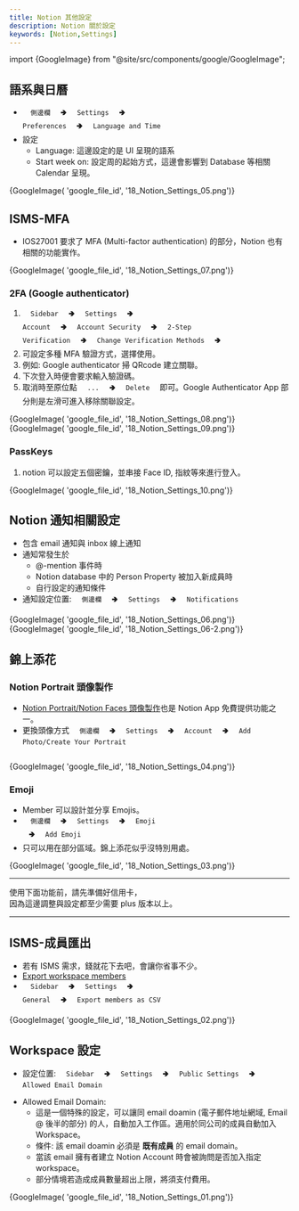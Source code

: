 ```yaml
---
title: Notion 其他設定
description: Notion 關於設定
keywords: [Notion,Settings]
---
```

import {GoogleImage} from "@site/src/components/google/GoogleImage";

## 語系與日曆
* <code>&nbsp; 側邊欄 &nbsp;</code> 🢂 <code>&nbsp; Settings &nbsp;</code> 🢂 <code>&nbsp; Preferences &nbsp;</code> 🢂 <code>&nbsp; Language and Time &nbsp;</code> 
* 設定
    * Language: 這邊設定的是 UI 呈現的語系
    * Start week on: 設定周的起始方式，這邊會影響到 Database 等相關 Calendar 呈現。 

<div>
 {GoogleImage( 'google_file_id',  '18_Notion_Settings_05.png')}
</div>   

## ISMS-MFA
* IOS27001 要求了 MFA (Multi-factor authentication) 的部分，Notion 也有相關的功能實作。

<div>
 {GoogleImage( 'google_file_id',  '18_Notion_Settings_07.png')}
</div>   

### 2FA \(Google authenticator)
1. <code>&nbsp; Sidebar &nbsp;</code> 🢂 <code>&nbsp; Settings &nbsp;</code> 🢂 <code>&nbsp; Account &nbsp;</code> 🢂 <code>&nbsp; Account Security &nbsp;</code> 🢂 <code>&nbsp; 2-Step Verification &nbsp;</code> 🢂 <code>&nbsp;  Change Verification Methods &nbsp;</code> 🢂 
2. 可設定多種 MFA 驗證方式，選擇使用。
1. 例如: Google authenticator 掃 QRcode 建立關聯。
1. 下次登入時便會要求輸入驗證碼。
1. 取消時至原位點 <code>&nbsp; ... &nbsp;</code> 🢂 <code>&nbsp; Delete &nbsp;</code> 即可。Google Authenticator App 部分則是左滑可進入移除關聯設定。 

<div>
 {GoogleImage( 'google_file_id',  '18_Notion_Settings_08.png')}
</div>   

<div>
 {GoogleImage( 'google_file_id',  '18_Notion_Settings_09.png')}
</div>   

### PassKeys
1. notion 可以設定五個密鑰，並串接 Face ID, 指紋等來進行登入。
<div>
 {GoogleImage( 'google_file_id',  '18_Notion_Settings_10.png')}
</div>   

## Notion 通知相關設定
* 包含 email 通知與 inbox 線上通知
* 通知常發生於
    * @-mention 事件時
    * Notion database 中的 Person Property 被加入新成員時
    * 自行設定的通知條件
* 通知設定位置: <code>&nbsp; 側邊欄 &nbsp;</code> 🢂 <code>&nbsp; Settings &nbsp;</code> 🢂 <code>&nbsp; Notifications &nbsp;</code>

<span>
 {GoogleImage( 'google_file_id',  '18_Notion_Settings_06.png')}
</span>   
<span>
 {GoogleImage( 'google_file_id',  '18_Notion_Settings_06-2.png')}
</span>  

## 錦上添花
    
### Notion Portrait 頭像製作
* [Notion Portrait/Notion Faces 頭像製作](https://faces.notion.com/)也是 Notion App 免費提供功能之一。
* 更換頭像方式 <code>&nbsp; 側邊欄 &nbsp;</code> 🢂 <code>&nbsp; Settings &nbsp;</code> 🢂 <code>&nbsp; Account &nbsp;</code> 🢂 <code>&nbsp; Add Photo/Create Your Portrait &nbsp;</code>

<div>
 {GoogleImage( 'google_file_id',  '18_Notion_Settings_04.png')}
</div>   

### Emoji
* Member 可以設計並分享 Emojis。
* <code>&nbsp; 側邊欄 &nbsp;</code> 🢂 <code>&nbsp; Settings &nbsp;</code> 🢂 <code>&nbsp; Emoji &nbsp;</code> 🢂 <code>&nbsp; Add Emoji &nbsp;</code>
* 只可以用在部分區域。錦上添花似乎沒特別用處。  

<div>
 {GoogleImage( 'google_file_id',  '18_Notion_Settings_03.png')}
</div>   

<hr/>
使用下面功能前，請先準備好信用卡，<br/>
因為這邊調整與設定都至少需要 plus 版本以上。
<hr/>

## ISMS-成員匯出
* 若有 ISMS 需求，錢就花下去吧，會讓你省事不少。
* [Export workspace members](https://www.notion.com/help/workspace-settings?g-exp=marketing_localization_banner--banner%2Cmarketing_visit_aa_test--on#export-workspace-members)
* <code>&nbsp; Sidebar &nbsp;</code> 🢂 <code>&nbsp; Settings &nbsp;</code> 🢂 <code>&nbsp; General &nbsp;</code> 🢂 <code>&nbsp; Export members as CSV &nbsp;</code>

<div>
 {GoogleImage( 'google_file_id',  '18_Notion_Settings_02.png')}
</div>   
   
## Workspace 設定
* 設定位置: <code>&nbsp; Sidebar &nbsp;</code> 🢂 <code>&nbsp; Settings &nbsp;</code> 🢂 <code>&nbsp; Public Settings &nbsp;</code> 🢂 <code>&nbsp; Allowed Email Domain &nbsp;</code> 
* Allowed Email Domain: <span id="notion_Email_Domain">&nbsp;</span>
   * 這是一個特殊的設定，可以讓同 email doamin \(電子郵件地址網域, Email @ 後半的部分) 的人，自動加入工作區。適用於同公司的成員自動加入 Workspace。
   * 條件: 該 email doamin 必須是 __既有成員__ 的 email domain。
   * 當該 email 擁有者建立 Notion Account 時會被詢問是否加入指定 workspace。
   * 部分情境若造成成員數量超出上限，將須支付費用。      

<div>
 {GoogleImage( 'google_file_id',  '18_Notion_Settings_01.png')}
</div>   